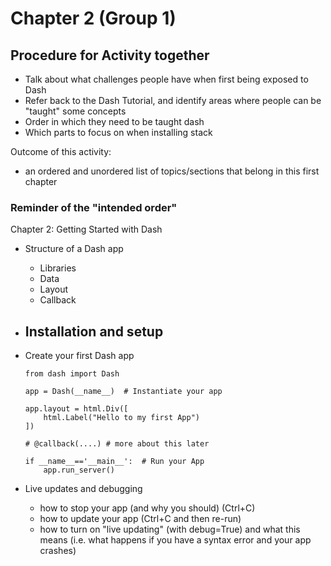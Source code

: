 # Chapter 2 (Group 1)

## Procedure for Activity together

- Talk about what challenges people have when first being exposed to Dash
- Refer back to the Dash Tutorial, and identify areas where people can be "taught" some concepts 
- Order in which they need to be taught dash
- Which parts to focus on when installing stack

Outcome of this activity:

- an ordered and unordered list of topics/sections that belong in this first chapter

### Reminder of the "intended order"

Chapter 2: Getting Started with Dash

- Structure of a Dash app
  - Libraries
  - Data
  - Layout
  - Callback
   
- Installation and setup
  - 
- Create your first Dash app
  ```
  from dash import Dash
  
  app = Dash(__name__)  # Instantiate your app
  
  app.layout = html.Div([
      html.Label("Hello to my first App")
  ])
  
  # @callback(....) # more about this later
  
  if __name__=='__main__':  # Run your App
      app.run_server()
  ```
- Live updates and debugging
  - how to stop your app (and why you should) (Ctrl+C)
  - how to update your app (Ctrl+C and then re-run)
  - how to turn on "live updating" (with debug=True) and what this means (i.e. what happens if you have a syntax error and your app crashes)
